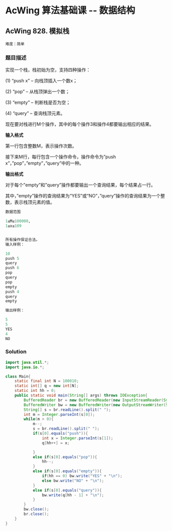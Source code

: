 # AcWing 算法基础课 -- 数据结构

## AcWing 828. 模拟栈 

`难度：简单`

### 题目描述

实现一个栈，栈初始为空，支持四种操作：

(1) “push x” – 向栈顶插入一个数x；

(2) “pop” – 从栈顶弹出一个数；

(3) “empty” – 判断栈是否为空；

(4) “query” – 查询栈顶元素。

现在要对栈进行M个操作，其中的每个操作3和操作4都要输出相应的结果。

**输入格式**

第一行包含整数M，表示操作次数。

接下来M行，每行包含一个操作命令，操作命令为”push x”，”pop”，”empty”，”query”中的一种。

**输出格式**

对于每个”empty”和”query”操作都要输出一个查询结果，每个结果占一行。

其中，”empty”操作的查询结果为“YES”或“NO”，”query”操作的查询结果为一个整数，表示栈顶元素的值。

```r
数据范围

1≤M≤100000,
1≤x≤109


所有操作保证合法。
输入样例：

10
push 5
query
push 6
pop
query
pop
empty
push 4
query
empty

输出样例：

5
5
YES
4
NO
```

### Solution

```java
import java.util.*;
import java.io.*;

class Main{
    static final int N = 100010;
    static int[] q = new int[N];
    static int hh = 0;
    public static void main(String[] args) throws IOException{
        BufferedReader br = new BufferedReader(new InputStreamReader(System.in));
        BufferedWriter bw = new BufferedWriter(new OutputStreamWriter(System.out));
        String[] s = br.readLine().split(" ");
        int m = Integer.parseInt(s[0]);
        while(m > 0){
            m--;
            s = br.readLine().split(" ");
            if(s[0].equals("push")){
                int x = Integer.parseInt(s[1]);
                q[hh++] = x;

            }
            else if(s[0].equals("pop")){
                hh--;
            }
            else if(s[0].equals("empty")){
                if(hh == 0) bw.write("YES" + "\n");
                else bw.write("NO" + "\n");
            }
            else if(s[0].equals("query")){
                bw.write(q[hh - 1] + "\n");
            }
        }
        bw.close();
        br.close();
    }
}
```